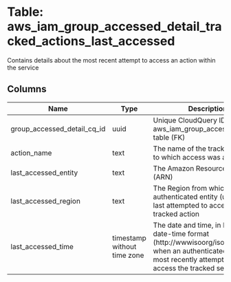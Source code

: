 
# Table: aws_iam_group_accessed_detail_tracked_actions_last_accessed
Contains details about the most recent attempt to access an action within the service
## Columns
| Name        | Type           | Description  |
| ------------- | ------------- | -----  |
|group_accessed_detail_cq_id|uuid|Unique CloudQuery ID of aws_iam_group_accessed_details table (FK)|
|action_name|text|The name of the tracked action to which access was attempted|
|last_accessed_entity|text|The Amazon Resource Name (ARN)|
|last_accessed_region|text|The Region from which the authenticated entity (user or role) last attempted to access the tracked action|
|last_accessed_time|timestamp without time zone|The date and time, in ISO 8601 date-time format (http://wwwisoorg/iso/iso8601), when an authenticated entity most recently attempted to access the tracked service|

